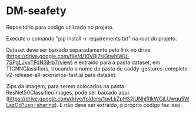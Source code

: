 # DM-seafety

Repositório para código utilizado no projeto.

Execute o comando "pip install -r requirements.txt" na root do projeto.

Dataset deve ser baixado separadamente pelo link no drive (https://drive.google.com/file/d/10VBj7siGtwhiWU-7SPgLJvvTFdN3jHb7/view) e extraído para a pasta dataset, em TfCNNClassifiers, trocando o nome da pasta de caddy-gestures-complete-v2-release-all-scenarios-fast.ai para dataset.

Zips da imagem, para serem colocados na pasta ResNet50Classifier/images, pode ser baixado aqui: (https://drive.google.com/drive/folders/1qvLkZpH32jUNhjRIkWGiLUwgu5WLszOd?usp=sharing). E não deve ser extraído, o próprio código faz isso.
